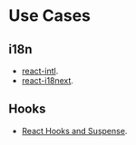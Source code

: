 # Use Cases

## i18n

- [react-intl](https://github.com/formatjs/react-intl).
- [react-i18next](https://github.com/i18next/react-i18next).

## Hooks

- [React Hooks and Suspense](https://egghead.io/playlists/react-hooks-and-suspense-650307f2).

